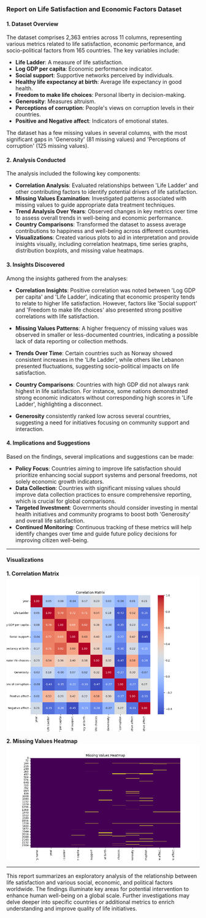 ### Report on Life Satisfaction and Economic Factors Dataset

#### 1. Dataset Overview
The dataset comprises 2,363 entries across 11 columns, representing various metrics related to life satisfaction, economic performance, and socio-political factors from 165 countries. The key variables include:

- **Life Ladder**: A measure of life satisfaction.
- **Log GDP per capita**: Economic performance indicator.
- **Social support**: Supportive networks perceived by individuals.
- **Healthy life expectancy at birth**: Average life expectancy in good health.
- **Freedom to make life choices**: Personal liberty in decision-making.
- **Generosity**: Measures altruism.
- **Perceptions of corruption**: People's views on corruption levels in their countries.
- **Positive and Negative affect**: Indicators of emotional states.

The dataset has a few missing values in several columns, with the most significant gaps in 'Generosity' (81 missing values) and 'Perceptions of corruption' (125 missing values).

#### 2. Analysis Conducted
The analysis included the following key components:

- **Correlation Analysis**: Evaluated relationships between 'Life Ladder' and other contributing factors to identify potential drivers of life satisfaction.
- **Missing Values Examination**: Investigated patterns associated with missing values to guide appropriate data treatment techniques.
- **Trend Analysis Over Years**: Observed changes in key metrics over time to assess overall trends in well-being and economic performance.
- **Country Comparisons**: Transformed the dataset to assess average contributions to happiness and well-being across different countries.
- **Visualizations**: Created various plots to aid in interpretation and provide insights visually, including correlation heatmaps, time series graphs, distribution boxplots, and missing value heatmaps.

#### 3. Insights Discovered
Among the insights gathered from the analyses:

- **Correlation Insights**: Positive correlation was noted between 'Log GDP per capita' and 'Life Ladder', indicating that economic prosperity tends to relate to higher life satisfaction. However, factors like 'Social support' and 'Freedom to make life choices' also presented strong positive correlations with life satisfaction.
  
- **Missing Values Patterns**: A higher frequency of missing values was observed in smaller or less-documented countries, indicating a possible lack of data reporting or collection methods.
  
- **Trends Over Time**: Certain countries such as Norway showed consistent increases in the 'Life Ladder', while others like Lebanon presented fluctuations, suggesting socio-political impacts on life satisfaction.

- **Country Comparisons**: Countries with high GDP did not always rank highest in life satisfaction. For instance, some nations demonstrated strong economic indicators without corresponding high scores in 'Life Ladder', highlighting a disconnect.

- **Generosity** consistently ranked low across several countries, suggesting a need for initiatives focusing on community support and interaction.

#### 4. Implications and Suggestions
Based on the findings, several implications and suggestions can be made:

- **Policy Focus**: Countries aiming to improve life satisfaction should prioritize enhancing social support systems and personal freedoms, not solely economic growth indicators.
- **Data Collection**: Countries with significant missing values should improve data collection practices to ensure comprehensive reporting, which is crucial for global comparisons.
- **Targeted Investment**: Governments should consider investing in mental health initiatives and community programs to boost both 'Generosity' and overall life satisfaction.
- **Continued Monitoring**: Continuous tracking of these metrics will help identify changes over time and guide future policy decisions for improving citizen well-being.

---

#### Visualizations
**1. Correlation Matrix**
![Correlation Matrix](happiness/correlation_matrix.png)

**2. Missing Values Heatmap**
![Missing Values Heatmap](happiness/missing_values.png)

--- 

This report summarizes an exploratory analysis of the relationship between life satisfaction and various social, economic, and political factors worldwide. The findings illuminate key areas for potential intervention to enhance human well-being on a global scale. Further investigations may delve deeper into specific countries or additional metrics to enrich understanding and improve quality of life initiatives.